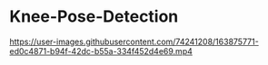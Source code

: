 # Knee-Pose-Detection



https://user-images.githubusercontent.com/74241208/163875771-ed0c4871-b94f-42dc-b55a-334f452d4e69.mp4

